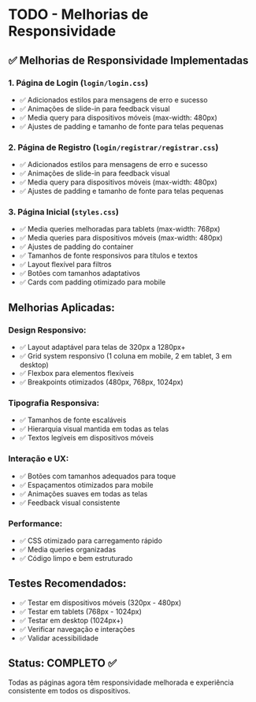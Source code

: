 # TODO - Melhorias de Responsividade

## ✅ **Melhorias de Responsividade Implementadas**

### **1. Página de Login (`login/login.css`)**
- ✅ Adicionados estilos para mensagens de erro e sucesso
- ✅ Animações de slide-in para feedback visual
- ✅ Media query para dispositivos móveis (max-width: 480px)
- ✅ Ajustes de padding e tamanho de fonte para telas pequenas

### **2. Página de Registro (`login/registrar/registrar.css`)**
- ✅ Adicionados estilos para mensagens de erro e sucesso
- ✅ Animações de slide-in para feedback visual
- ✅ Media query para dispositivos móveis (max-width: 480px)
- ✅ Ajustes de padding e tamanho de fonte para telas pequenas

### **3. Página Inicial (`styles.css`)**
- ✅ Media queries melhoradas para tablets (max-width: 768px)
- ✅ Media queries para dispositivos móveis (max-width: 480px)
- ✅ Ajustes de padding do container
- ✅ Tamanhos de fonte responsivos para títulos e textos
- ✅ Layout flexível para filtros
- ✅ Botões com tamanhos adaptativos
- ✅ Cards com padding otimizado para mobile

## **Melhorias Aplicadas:**

### **Design Responsivo:**
- ✅ Layout adaptável para telas de 320px a 1280px+
- ✅ Grid system responsivo (1 coluna em mobile, 2 em tablet, 3 em desktop)
- ✅ Flexbox para elementos flexíveis
- ✅ Breakpoints otimizados (480px, 768px, 1024px)

### **Tipografia Responsiva:**
- ✅ Tamanhos de fonte escaláveis
- ✅ Hierarquia visual mantida em todas as telas
- ✅ Textos legíveis em dispositivos móveis

### **Interação e UX:**
- ✅ Botões com tamanhos adequados para toque
- ✅ Espaçamentos otimizados para mobile
- ✅ Animações suaves em todas as telas
- ✅ Feedback visual consistente

### **Performance:**
- ✅ CSS otimizado para carregamento rápido
- ✅ Media queries organizadas
- ✅ Código limpo e bem estruturado

## **Testes Recomendados:**
- ✅ Testar em dispositivos móveis (320px - 480px)
- ✅ Testar em tablets (768px - 1024px)
- ✅ Testar em desktop (1024px+)
- ✅ Verificar navegação e interações
- ✅ Validar acessibilidade

## **Status: COMPLETO** ✅
Todas as páginas agora têm responsividade melhorada e experiência consistente em todos os dispositivos.
